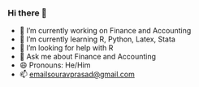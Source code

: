 ### Hi there 👋
- 🔭 I’m currently working on Finance and Accounting
- 🌱 I’m currently learning R, Python, Latex, Stata
- 🤔 I’m looking for help with R 
- 💬 Ask me about Finance and Accounting
- 😄 Pronouns: He/Him
- 📫 emailsouravprasad@gmail.com
<!--
**prasadsourav/prasadsourav** is a ✨ _special_ ✨ repository because its `README.md` (this file) appears on your GitHub profile.

Here are some ideas to get you started:


-->
